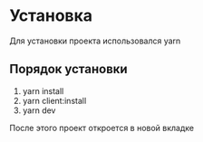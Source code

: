 # Установка

Для установки проекта использовался yarn

## Порядок установки 

1. yarn install
2. yarn client:install
3. yarn dev 

После этого проект откроется в новой вкладке



